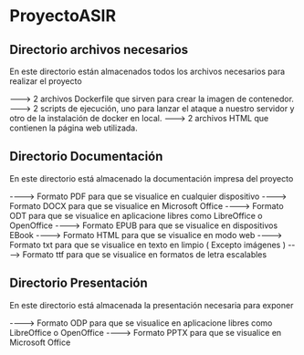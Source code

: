 # ProyectoASIR

Directorio archivos necesarios
--------------------------------

En este directorio están almacenados todos los archivos necesarios para realizar el proyecto

---> 2 archivos Dockerfile que sirven para crear la imagen de contenedor.
---> 2 scripts de ejecución, uno para lanzar el ataque a nuestro servidor y otro de la instalación de docker en local.
---> 2 archivos HTML que contienen la página web utilizada.

Directorio Documentación
--------------------------

En este directorio está almacenado la documentación impresa del proyecto

----> Formato PDF para que se visualice en cualquier dispositivo
----> Formato DOCX para que se visualice en Microsoft Office
----> Formato ODT para que se visualice en aplicacione libres como LibreOffice o OpenOffice
----> Formato EPUB para que se visualice en dispositivos EBook
----> Formato HTML para que se visualice en modo web
----> Formato txt para que se visualice en texto en limpio ( Excepto imágenes )
----> Formato ttf para que se visualice en formatos de letra escalables

Directorio Presentación
------------------------

En este directorio está almacenada la presentación necesaria para exponer

----> Formato ODP para que se visualice en aplicacione libres como LibreOffice o OpenOffice
----> Formato PPTX para que se visualice en Microsoft Office
